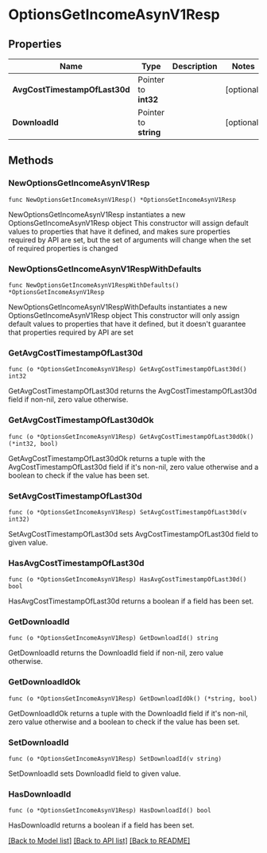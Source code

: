 # OptionsGetIncomeAsynV1Resp

## Properties

Name | Type | Description | Notes
------------ | ------------- | ------------- | -------------
**AvgCostTimestampOfLast30d** | Pointer to **int32** |  | [optional] 
**DownloadId** | Pointer to **string** |  | [optional] 

## Methods

### NewOptionsGetIncomeAsynV1Resp

`func NewOptionsGetIncomeAsynV1Resp() *OptionsGetIncomeAsynV1Resp`

NewOptionsGetIncomeAsynV1Resp instantiates a new OptionsGetIncomeAsynV1Resp object
This constructor will assign default values to properties that have it defined,
and makes sure properties required by API are set, but the set of arguments
will change when the set of required properties is changed

### NewOptionsGetIncomeAsynV1RespWithDefaults

`func NewOptionsGetIncomeAsynV1RespWithDefaults() *OptionsGetIncomeAsynV1Resp`

NewOptionsGetIncomeAsynV1RespWithDefaults instantiates a new OptionsGetIncomeAsynV1Resp object
This constructor will only assign default values to properties that have it defined,
but it doesn't guarantee that properties required by API are set

### GetAvgCostTimestampOfLast30d

`func (o *OptionsGetIncomeAsynV1Resp) GetAvgCostTimestampOfLast30d() int32`

GetAvgCostTimestampOfLast30d returns the AvgCostTimestampOfLast30d field if non-nil, zero value otherwise.

### GetAvgCostTimestampOfLast30dOk

`func (o *OptionsGetIncomeAsynV1Resp) GetAvgCostTimestampOfLast30dOk() (*int32, bool)`

GetAvgCostTimestampOfLast30dOk returns a tuple with the AvgCostTimestampOfLast30d field if it's non-nil, zero value otherwise
and a boolean to check if the value has been set.

### SetAvgCostTimestampOfLast30d

`func (o *OptionsGetIncomeAsynV1Resp) SetAvgCostTimestampOfLast30d(v int32)`

SetAvgCostTimestampOfLast30d sets AvgCostTimestampOfLast30d field to given value.

### HasAvgCostTimestampOfLast30d

`func (o *OptionsGetIncomeAsynV1Resp) HasAvgCostTimestampOfLast30d() bool`

HasAvgCostTimestampOfLast30d returns a boolean if a field has been set.

### GetDownloadId

`func (o *OptionsGetIncomeAsynV1Resp) GetDownloadId() string`

GetDownloadId returns the DownloadId field if non-nil, zero value otherwise.

### GetDownloadIdOk

`func (o *OptionsGetIncomeAsynV1Resp) GetDownloadIdOk() (*string, bool)`

GetDownloadIdOk returns a tuple with the DownloadId field if it's non-nil, zero value otherwise
and a boolean to check if the value has been set.

### SetDownloadId

`func (o *OptionsGetIncomeAsynV1Resp) SetDownloadId(v string)`

SetDownloadId sets DownloadId field to given value.

### HasDownloadId

`func (o *OptionsGetIncomeAsynV1Resp) HasDownloadId() bool`

HasDownloadId returns a boolean if a field has been set.


[[Back to Model list]](../README.md#documentation-for-models) [[Back to API list]](../README.md#documentation-for-api-endpoints) [[Back to README]](../README.md)


